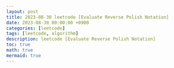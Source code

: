 ```yaml
---
layout: post
title: 2023-08-30 leetcode [Evaluate Reverse Polish Notation]
date: 2023-08-30 00:00:00 +0900
categories: [leetcode]
tags: [leetcode, algorithm]
description: leetcode [Evaluate Reverse Polish Notation] 
toc: true
math: true
mermaid: true
---
```


